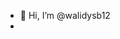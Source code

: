 - 👋 Hi, I’m @walidysb12
-
<!pkg install git -y 
pkg install python -y 
git clone https://github.com/TheSpeedX/TBomb.git
cd TBomb
./TBomb.sh
